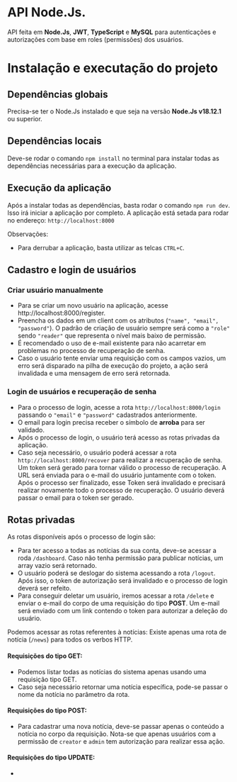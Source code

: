 # API Node.Js.
API feita em **Node.Js**, **JWT**, **TypeScript** e **MySQL** para autenticações e autorizações com base em roles (permissões) dos usuários.

# Instalação e executação do projeto
## Dependências globais
Precisa-se ter o Node.Js instalado e que seja na versão **Node.Js v18.12.1** ou superior.

## Dependências locais
Deve-se rodar o comando ``` npm install ``` no terminal para instalar todas as dependências necessárias para a execução da aplicação.

## Execução da aplicação
Após a instalar todas as dependências, basta rodar o comando ```npm run dev```. Isso irá iniciar a aplicação por completo.
A aplicação está setada para rodar no endereço: 
```http://localhost:8000```

Observações:
* Para derrubar a aplicação, basta utilizar as telcas ```CTRL+C```.

## Cadastro e login de usuários
### Criar usuário manualmente
* Para se criar um novo usuário na aplicação, acesse http://localhost:8000/register.
* Preencha os dados em um client com os atributos (```"name", "email", "password"```). O padrão de criação de usuário sempre será como a ```"role"``` sendo ```"reader"``` que representa o nível mais baixo de permissão.
* É recomendado o uso de e-mail existente para não acarretar em problemas no processo de recuperação de senha.
* Caso o usuário tente enviar uma requisição com os campos vazios, um erro será disparado na pilha de execução do projeto, a ação será invalidada e uma mensagem de erro será retornada.

### Login de usuários e recuperação de senha
* Para o processo de login, acesse a rota ```http://localhost:8000/login``` passando o ```"email"``` e ```"password"``` cadastrados anteriormente.
* O email para login precisa receber o símbolo de **arroba** para ser validado.
* Após o processo de login, o usuário terá acesso as rotas privadas da aplicação.
* Caso seja necessário, o usuário poderá acessar a rota ```http://localhost:8000/recover``` para realizar a recuperação de senha. Um token será gerado para tornar válido o processo de recuperação. A URL será enviada para o e-mail do usuário juntamente com o token. Após o processo ser finalizado, esse Token será invalidado e precisará realizar novamente todo o processo de recuperação. O usuário deverá passar o email para o token ser gerado.

## Rotas privadas
As rotas disponíveis após o processo de login são:
  * Para ter acesso a todas as notícias da sua conta, deve-se acessar a roda ```/dashboard```. Caso não tenha permissão para publicar notícias, um array vazio será retornado.
  * O usuário poderá se deslogar do sistema acessando a rota ```/logout```. Após isso, o token de autorização será invalidado e o processo de login deverá ser refeito.
  * Para conseguir deletar um usuário, iremos acessar a rota ```/delete``` e enviar o e-mail do corpo de uma requisição do tipo **POST**. Um e-mail será enviado com um link contendo o token para autorizar a deleção do usuário.

Podemos acessar as rotas referentes à notícias:
Existe apenas uma rota de notícia (```/news```) para todos os verbos HTTP.
 #### Requisições do tipo **GET**:
  * Podemos listar todas as notícias do sistema apenas usando uma requisição tipo GET.
  * Caso seja necessário retornar uma notícia específica, pode-se passar o nome da notícia no parâmetro da rota.
 #### Requisições do tipo **POST**:
  * Para cadastrar uma nova notícia, deve-se passar apenas o conteúdo a notícia no corpo da requisição. Nota-se que apenas usuários com a permissão de ```creator``` e ```admin``` tem autorização para realizar essa ação.
 #### Requisições do tipo **UPDATE**:
  * 
